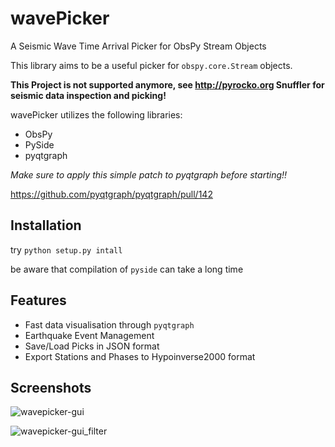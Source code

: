 # wavePicker
A Seismic Wave Time Arrival Picker for ObsPy Stream Objects

This library aims to be a useful picker for `obspy.core.Stream` objects.

**This Project is not supported anymore, see http://pyrocko.org Snuffler for seismic data inspection and picking!**

wavePicker utilizes the following libraries:
* ObsPy
* PySide
* pyqtgraph

*Make sure to apply this simple patch to pyqtgraph before starting!!*

https://github.com/pyqtgraph/pyqtgraph/pull/142

## Installation

try `python setup.py intall`

be aware that compilation of `pyside` can take a long time

## Features

* Fast data visualisation through `pyqtgraph`
* Earthquake Event Management
* Save/Load Picks in JSON format
* Export Stations and Phases to Hypoinverse2000 format

## Screenshots
![wavepicker-gui](https://cloud.githubusercontent.com/assets/4992805/5938686/82c7adb2-a70e-11e4-911a-67137247642e.png)

![wavepicker-gui_filter](https://cloud.githubusercontent.com/assets/4992805/5938703/a5e530d0-a70e-11e4-9f95-b9679813b09c.png)
